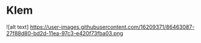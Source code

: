 # Klem
![alt text] https://user-images.githubusercontent.com/16209371/86463087-27f88d80-bd2d-11ea-97c3-e420f73fba03.png
